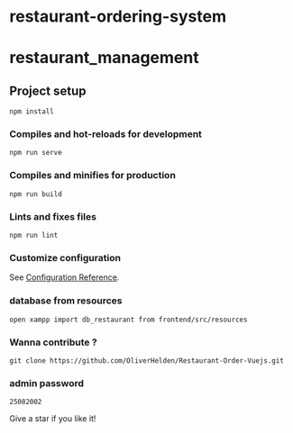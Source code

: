 # restaurant-ordering-system

# restaurant_management

## Project setup
```
npm install
```

### Compiles and hot-reloads for development
```
npm run serve
```

### Compiles and minifies for production
```
npm run build
```

### Lints and fixes files
```
npm run lint
```

### Customize configuration
See [Configuration Reference](https://cli.vuejs.org/config/).

### database from resources 
```
open xampp import db_restaurant from frontend/src/resources

```
### Wanna contribute ? 
```
git clone https://github.com/OliverHelden/Restaurant-Order-Vuejs.git

```
### admin password 
```
25082002
```

Give a star if you like it!
